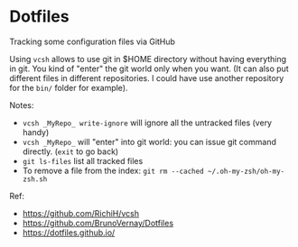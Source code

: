 
# Dotfiles
Tracking some configuration files via GitHub

Using `vcsh` allows to use git in $HOME directory without having everything in git. You kind of "enter" the git world only when you want. 
(It can also put different files in different repositories. I could have use another repository for the `bin/` folder for example).


Notes:
- `vcsh _MyRepo_ write-ignore` will ignore all the untracked files (very handy)
- `vcsh _MyRepo_`  will "enter" into git world: you can issue git command directly. (`exit` to go back) 
- `git ls-files` list all tracked files
- To remove a file from the index: `git rm --cached ~/.oh-my-zsh/oh-my-zsh.sh`


Ref:
- https://github.com/RichiH/vcsh
- https://github.com/BrunoVernay/Dotfiles 
- https://dotfiles.github.io/

